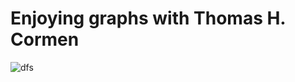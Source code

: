 # Enjoying graphs with Thomas H. Cormen

![dfs](https://user-images.githubusercontent.com/71986226/154510384-f02decea-a93b-4cb4-9633-a6aa5c87d198.gif)
